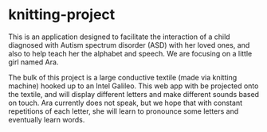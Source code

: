 knitting-project
================

This is an application designed to facilitate the interaction of a child diagnosed with Autism spectrum disorder (ASD) with her loved ones, and also to help teach her the alphabet and speech. We are focusing on a little girl named Ara.

The bulk of this project is a large conductive textile (made via knitting machine) hooked up to an Intel Galileo. This web app with be projected onto the textile, and will display different letters and make different sounds based on touch. Ara currently does not speak, but we hope that with constant repetitions of each letter, she will learn to pronounce some letters and eventually learn words.
